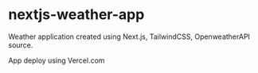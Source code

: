 # nextjs-weather-app

Weather application created using Next.js, TailwindCSS, OpenweatherAPI source.

App deploy using Vercel.com
